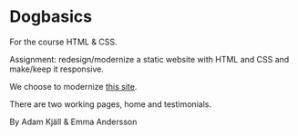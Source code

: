 # Dogbasics

For the course HTML & CSS.

Assignment: redesign/modernize a static website with HTML and CSS and make/keep it responsive.

We choose to modernize [this site](http://www.dogbasics.co.uk/index.html).

There are two working pages, home and testimonials.

By Adam Kjäll & Emma Andersson
 
